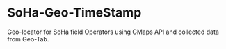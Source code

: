 # SoHa-Geo-TimeStamp
Geo-locator for SoHa field Operators using GMaps API and collected data from Geo-Tab. 
